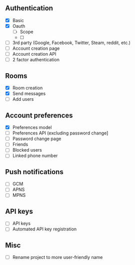 ## Authentication
 - [x] Basic
 - [x] Oauth
    - [ ] Scope
    - [ ]
 - [ ] 3rd party (Google, Facebook, Twitter, Steam, reddit, etc.)
 - [ ] Account creation page
 - [ ] Account creation API
 - [ ] 2 factor authentication

## Rooms
 - [x] Room creation
 - [x] Send messages
 - [ ] Add users

## Account preferences
 - [x] Preferences model
 - [ ] Preferences API (excluding password change]
 - [ ] Password change page
 - [ ] Friends
 - [ ] Blocked users
 - [ ] Linked phone number

## Push notifications
 - [ ] GCM
 - [ ] APNS
 - [ ] MPNS

## API keys
 - [ ] API keys
 - [ ] Automated API key registration

## Misc
 - [ ] Rename project to more user-friendly name